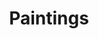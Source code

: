 ---
pid: painting
layout: objectpage_pieterbruegel
title: Paintings
label: Painting
permalink: /pieterbruegel/object-types/painting/
---